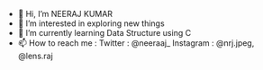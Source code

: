 - 👋 Hi, I’m NEERAJ KUMAR 
- 👀 I’m interested in exploring new things 
- 🌱 I’m currently learning Data Structure using C
- 📫 How to reach me :
Twitter : @neeraaj_
Instagram : @nrj.jpeg, @lens.raj

<!---
nrj-kmr/nrj-kmr is a ✨ special ✨ repository because its `README.md` (this file) appears on your GitHub profile.
You can click the Preview link to take a look at your changes.
--->

